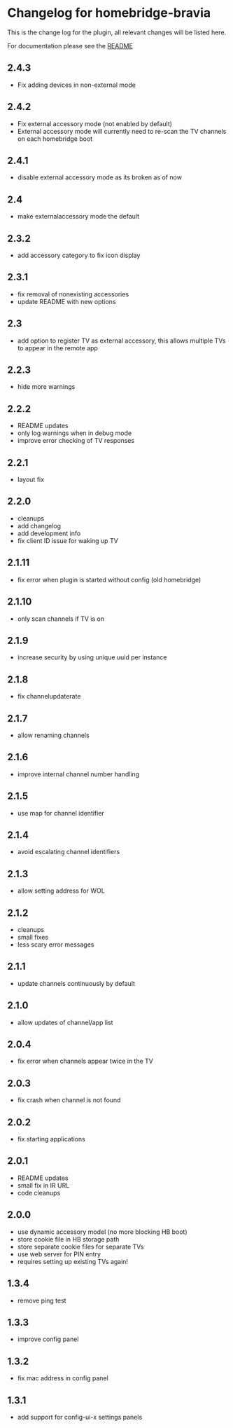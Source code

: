 # Changelog for homebridge-bravia
This is the change log for the plugin, all relevant changes will be listed here.

For documentation please see the [README](https://github.com/normen/homebridge-bravia/blob/master/README.md)

## 2.4.3
- Fix adding devices in non-external mode

## 2.4.2
- Fix external accessory mode (not enabled by default)
- External accessory mode will currently need to re-scan the TV channels on each homebridge boot

## 2.4.1
- disable external accessory mode as its broken as of now

## 2.4
- make externalaccessory mode the default

## 2.3.2
- add accessory category to fix icon display

## 2.3.1
- fix removal of nonexisting accessories
- update README with new options

## 2.3
- add option to register TV as external accessory,
  this allows multiple TVs to appear in the remote app

## 2.2.3
- hide more warnings

## 2.2.2
- README updates
- only log warnings when in debug mode
- improve error checking of TV responses

## 2.2.1
- layout fix

## 2.2.0
- cleanups
- add changelog
- add development info
- fix client ID issue for waking up TV

## 2.1.11
- fix error when plugin is started without config (old homebridge)

## 2.1.10
- only scan channels if TV is on

## 2.1.9
- increase security by using unique uuid per instance

## 2.1.8
- fix channelupdaterate

## 2.1.7
- allow renaming channels

## 2.1.6
- improve internal channel number handling

## 2.1.5
- use map for channel identifier

## 2.1.4
- avoid escalating channel identifiers

## 2.1.3
- allow setting address for WOL

## 2.1.2
- cleanups
- small fixes
- less scary error messages

## 2.1.1
- update channels continuously by default

## 2.1.0
- allow updates of channel/app list

## 2.0.4
- fix error when channels appear twice in the TV

## 2.0.3
- fix crash when channel is not found

## 2.0.2
- fix starting applications

## 2.0.1
- README updates
- small fix in IR URL
- code cleanups

## 2.0.0
- use dynamic accessory model (no more blocking HB boot)
- store cookie file in HB storage path
- store separate cookie files for separate TVs
- use web server for PIN entry
- requires setting up existing TVs again!

## 1.3.4
- remove ping test

## 1.3.3
- improve config panel

## 1.3.2
- fix mac address in config panel

## 1.3.1
- add support for config-ui-x settings panels

